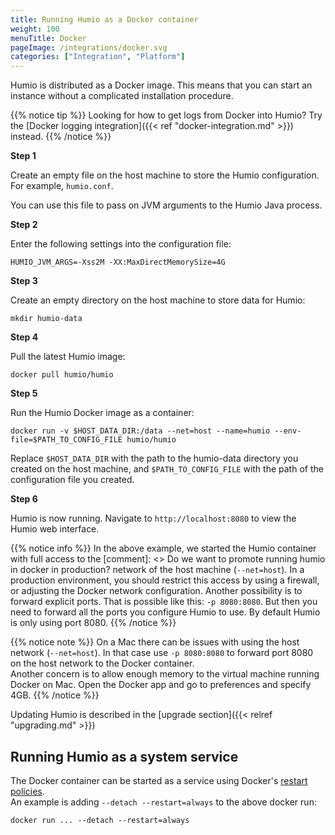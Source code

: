 ```yaml
---
title: Running Humio as a Docker container
weight: 100
menuTitle: Docker
pageImage: /integrations/docker.svg
categories: ["Integration", "Platform"]
---
```


Humio is distributed as a Docker image. This means that you can start an
instance without a complicated installation procedure.

{{% notice tip %}}
Looking for how to get logs from Docker into Humio? Try the [Docker logging integration]({{< ref "docker-integration.md" >}}) instead.
{{% /notice %}}

**Step 1**

Create an empty file on the host machine to store the Humio configuration.
For example, `humio.conf`.

You can use this file to pass on JVM arguments to the Humio Java process.

**Step 2**

Enter the following settings into the configuration file:

```shell
HUMIO_JVM_ARGS=-Xss2M -XX:MaxDirectMemorySize=4G
```

<!--
{{% notice note %}}
These settings are for a machine with 8GB of RAM or more.
{{% /notice %}}
-->

**Step 3**

Create an empty directory on the host machine to store data for Humio:

```shell
mkdir humio-data
```

**Step 4**

Pull the latest Humio image:

```shell
docker pull humio/humio
```

**Step 5**

Run the Humio Docker image as a container:

```shell
docker run -v $HOST_DATA_DIR:/data --net=host --name=humio --env-file=$PATH_TO_CONFIG_FILE humio/humio
```

Replace `$HOST_DATA_DIR` with the path to the humio-data directory you created
on the host machine, and `$PATH_TO_CONFIG_FILE` with the path of the
configuration file you created.

**Step 6**

Humio is now running. Navigate to `http://localhost:8080` to view the Humio web interface.

{{% notice info %}}
In the above example, we started the Humio container with full access to the
[comment]: <> Do we want to promote running humio in docker in production?
network of the host machine (`--net=host`). In a production environment, you
should restrict this access by using a firewall, or adjusting the Docker network
configuration. Another possibility is to forward explicit ports.
That is possible like this: `-p 8080:8080`. But then you need to forward all
the ports you configure Humio to use. By default Humio is only using port 8080.
{{% /notice %}}


{{% notice note %}}
On a Mac there can be issues with using the host network (`--net=host`). In
that case use `-p 8080:8080` to forward port 8080 on the host network to the Docker container.  
Another concern is to allow enough memory to the virtual machine running Docker
on Mac. Open the Docker app and go to preferences and specify 4GB.
{{% /notice %}}

Updating Humio is described in the [upgrade section]({{< relref "upgrading.md" >}})

## Running Humio as a system service

The Docker container can be started as a service using Docker's [restart policies](https://docs.docker.com/engine/reference/run/#restart-policies-restart).  
An example is adding `--detach --restart=always` to the above docker run:

```shell
docker run ... --detach --restart=always
```
